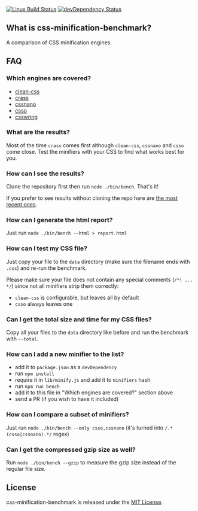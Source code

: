 [![Linux Build Status](https://img.shields.io/travis/GoalSmashers/css-minification-benchmark.svg)](https://travis-ci.org/GoalSmashers/css-minification-benchmark)
[![devDependency Status](https://img.shields.io/david/dev/GoalSmashers/css-minification-benchmark.svg)](https://david-dm.org/GoalSmashers/css-minification-benchmark?type=dev)

## What is css-minification-benchmark?

A comparison of CSS minification engines.

## FAQ

### Which engines are covered?

* [clean-css](https://github.com/GoalSmashers/clean-css)
* [crass](https://github.com/mattbasta/crass)
* [cssnano](https://github.com/ben-eb/cssnano)
* [csso](https://github.com/css/csso)
* [csswring](https://github.com/hail2u/node-csswring)

### What are the results?

Most of the time `crass` comes first although `clean-css`, `cssnano` and `csso` come close. Test the minifiers with your CSS to find what works best for you.

### How can I see the results?

Clone the repository first then run `node ./bin/bench`. That's it!

If you prefer to see results without cloning the repo here are [the most recent ones](https://goalsmashers.github.io/css-minification-benchmark/).

### How can I generate the html report?

Just run `node ./bin/bench --html > report.html`

### How can I test my CSS file?

Just copy your file to the `data` directory (make sure the filename ends with `.css`) and re-run the benchmark.

Please make sure your file does not contain any special comments (`/*! ... */`) since not all minifiers strip them correctly:

* `clean-css` is configurable, but leaves all by default
* `csso` always leaves one

### Can I get the total size and time for my CSS files?

Copy all your files to the `data` directory like before and run the benchmark with `--total`.

### How can I add a new minifier to the list?

* add it to `package.json` as a `devDependency`
* run `npm install`
* require it in `lib/minify.js` and add it to `minifiers` hash
* run `npm run bench`
* add it to this file in "Which engines are covered?" section above
* send a PR (if you wish to have it included)

### How can I compare a subset of minifiers?

Just run `node ./bin/bench --only csso,cssnano` (it's turned into `/.*(csso|cssnano).*/` regex)

### Can I get the compressed gzip size as well?

Run `node ./bin/bench --gzip` to measure the gzip size instead of the regular file size.

## License

css-minification-benchmark is released under the [MIT License](https://github.com/GoalSmashers/clean-css/blob/master/LICENSE).
